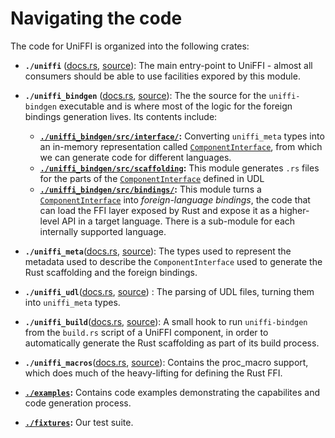 # Navigating the code

The code for UniFFI is organized into the following crates:

- **`./uniffi`** ([docs.rs](https://docs.rs/uniffi/latest), [source](https://github.com/mozilla/uniffi-rs/tree/main/uniffi)): The main entry-point to UniFFI - almost all consumers should be able to use facilities expored by this module.

- **`./uniffi_bindgen`** ([docs.rs](https://docs.rs/uniffi_bindgen/latest), [source](https://github.com/mozilla/uniffi-rs/tree/main/uniffi_bindgen)): The the source for the `uniffi-bindgen` executable and is where
  most of the logic for the foreign bindings generation lives. Its contents include:
    - **[`./uniffi_bindgen/src/interface/`](https://github.com/mozilla/uniffi-rs/tree/main/uniffi_bindgen/src/interface):** Converting `uniffi_meta` types into an in-memory representation called [`ComponentInterface`](https://docs.rs/uniffi_bindgen/latest/uniffi_bindgen/interface/struct.ComponentInterface.html),
      from which we can generate code for different languages.
    - **[`./uniffi_bindgen/src/scaffolding`](https://github.com/mozilla/uniffi-rs/tree/main/uniffi_bindgen/src/scaffolding):** This module generates `.rs` files for the parts of the 
      [`ComponentInterface`](https://docs.rs/uniffi_bindgen/latest/uniffi_bindgen/interface/struct.ComponentInterface.html) defined in UDL
    - **[`./uniffi_bindgen/src/bindings/`](https://github.com/mozilla/uniffi-rs/tree/main/uniffi_bindgen/src/bindings):** This module turns a
      [`ComponentInterface`](https://docs.rs/uniffi_bindgen/latest/uniffi_bindgen/interface/struct.ComponentInterface.html) into *foreign-language bindings*,
      the code that can load the FFI layer exposed by Rust and expose it as a
      higher-level API in a target language. There is a sub-module for each internally supported language.

- **`./uniffi_meta`**([docs.rs](https://docs.rs/uniffi_meta/latest), [source](https://github.com/mozilla/uniffi-rs/tree/main/uniffi_meta)):
The types used to represent the metadata used to describe the `ComponentInterface` used to generate the Rust scaffolding and the foreign bindings.

- **`./uniffi_udl`**([docs.rs](https://docs.rs/uniffi_udl/latest), [source](https://github.com/mozilla/uniffi-rs/tree/main/uniffi_udl)) :
The parsing of UDL files, turning them into `uniffi_meta` types.

- **`./uniffi_build`**([docs.rs](https://docs.rs/uniffi_build/latest), [source](https://github.com/mozilla/uniffi-rs/tree/main/uniffi_build)):
A small hook to run `uniffi-bindgen` from the `build.rs` script
of a UniFFI component, in order to automatically generate the Rust scaffolding as part of its build process.

- **`./uniffi_macros`**([docs.rs](https://docs.rs/uniffi_macros/latest), [source](https://github.com/mozilla/uniffi-rs/tree/main/uniffi_macros)):
Contains the proc_macro support, which does much of the heavy-lifting for defining the Rust FFI.

- **[`./examples`](https://github.com/mozilla/uniffi-rs/tree/main/examples):**
Contains code examples demonstrating the capabilites and code generation process.

- **[`./fixtures`](https://github.com/mozilla/uniffi-rs/tree/main/fixtures):**
Our test suite.
